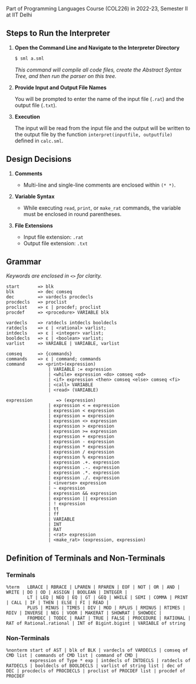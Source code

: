 Part of Programming Languages Course (COL226) in 2022-23, Semester II at IIT Delhi

## Steps to Run the Interpreter

1. **Open the Command Line and Navigate to the Interpreter Directory**

    ```bash
    $ sml a.sml
    ```

    *This command will compile all code files, create the Abstract Syntax Tree, and then run the parser on this tree.*

2. **Provide Input and Output File Names**

    You will be prompted to enter the name of the input file (`.rat`) and the output file (`.txt`).

3. **Execution**

    The input will be read from the input file and the output will be written to the output file by the function `interpret(inputfile, outputfile)` defined in `calc.sml`.

## Design Decisions

1. **Comments**
    - Multi-line and single-line comments are enclosed within `(* *)`.

2. **Variable Syntax**
    - While executing `read`, `print`, or `make_rat` commands, the variable must be enclosed in round parentheses.

3. **File Extensions**
    - Input file extension: `.rat`
    - Output file extension: `.txt`

## Grammar

*Keywords are enclosed in `<>` for clarity.*

```plaintext
start       => blk 
blk         => dec comseq
dec         => vardecls procdecls
procdecls   => proclist
proclist    => ε | procdef; proclist
procdef     => <procedure> VARIABLE blk 

vardecls    => ratdecls intdecls booldecls 
ratdecls    => ε | <rational> varlist; 
intdecls    => ε | <integer> varlist; 
booldecls   => ε | <boolean> varlist; 
varlist     => VARIABLE | VARIABLE, varlist  

comseq      => {commands} 
commands    => ε | command; commands 
command     => <print>(expression)  
                | VARIABLE := expression 
                | <while> expression <do> comseq <od>
                | <if> expression <then> comseq <else> comseq <fi>
                | <call> VARIABLE 
                | <read> (VARIABLE) 

expression         => (expression)
                | expression < = expression 
                | expression < expression
                | expression = expression 
                | expression <> expression
                | expression > expression 
                | expression >= expression 
                | expression + expression 
                | expression - expression
                | expression * expression  
                | expression / expression
                | expression % expression
                | expression .+. expression
                | expression .-. expression
                | expression .*. expression 
                | expression ./. expression
                | <inverse> expression
                | ~ expression
                | expression && expression
                | expression || expression 
                | ! expression 
                | tt 
                | ff  
                | VARIABLE          
                | INT
                | RAT
                | <rat> expression 
                | <make_rat> (expression, expression)
```

## Definition of Terminals and Non-Terminals

### Terminals

```plaintext
%term   LBRACE | RBRACE | LPAREN | RPAREN | EOF | NOT | OR | AND | WRITE | DO | OD | ASSIGN | BOOLEAN | INTEGER |
        LT | LEQ | NEQ | EQ | GT | GEQ | WHILE | SEMI | COMMA | PRINT | CALL | IF | THEN | ELSE | FI | READ |
        PLUS | MINUS | TIMES | DIV | MOD | RPLUS | RMINUS | RTIMES | RDIV | INVERSE | NEG | VOOR | MAKERAT | SHOWRAT | SHOWDEC |
        FROMDEC | TODEC | RAAT | TRUE | FALSE | PROCEDURE | RATIONAL | RAT of Rational.rational | INT of Bigint.bigint | VARIABLE of string
```

### Non-Terminals

```plaintext  ← (Added this line to open the code block)
%nonterm start of AST | blk of BLK | vardecls of VARDECLS | comseq of CMD list | commands of CMD list | command of CMD |
         expression of Type * exp | intdecls of INTDECLS | ratdecls of RATDECLS | booldecls of BOOLDECLS | varlist of string list | dec of DEC | procdecls of PROCDECLS | proclist of PROCDEF list | procdef of PROCDEF
``` 

